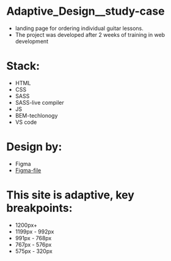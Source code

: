 # Adaptive_Design__study-case
  - landing page for ordering individual guitar lessons.
  - The project was developed after 2 weeks of training in web development
# Stack: 
  - HTML
  - CSS
  - SASS
  - SASS-live compiler
  - JS
  - BEM-techlonogy
  - VS code
  
# Design by: 
  - Figma
  - [Figma-file](https://www.figma.com/file/zkWK0ZPrTCblS0uXz9vh3u/%D0%9C%D0%B0%D0%BA%D0%B5%D1%82-%D0%9F%D0%BE%D1%80%D1%82%D1%84%D0%BE%D0%BB%D0%B8%D0%BE-%D0%B3%D0%B8%D1%82%D0%B0%D1%80%D0%B8%D1%81%D1%82%D0%B0?type=design&mode=dev)

# This site is adaptive, key breakpoints:
  - 1200px+
  - 1199px - 992px
  - 991px - 768px
  - 767px - 576px
  - 575px - 320px


  
